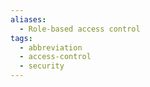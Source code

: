 ```yaml
---
aliases:
  - Role-based access control
tags:
  - abbreviation
  - access-control
  - security
---
```

